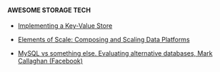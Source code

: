 #### AWESOME STORAGE TECH

- [Implementing a Key-Value Store](http://codecapsule.com/category/implementing-a-key-value-store/)

- [Elements of Scale: Composing and Scaling Data Platforms](http://www.benstopford.com/2015/04/28/elements-of-scale-composing-and-scaling-data-platforms/)

- [MySQL vs something else. Evaluating alternative databases, Mark Callaghan (Facebook)](https://vimeo.com/album/2920922/video/98428203)
